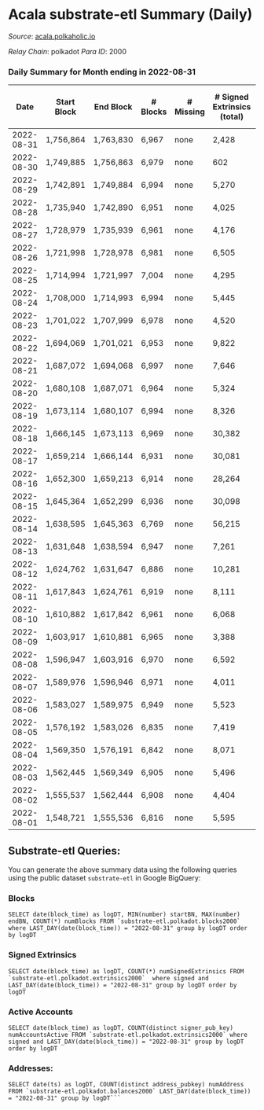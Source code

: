 # Acala substrate-etl Summary (Daily)

_Source_: [acala.polkaholic.io](https://acala.polkaholic.io)

*Relay Chain*: polkadot
*Para ID*: 2000



### Daily Summary for Month ending in 2022-08-31


| Date | Start Block | End Block | # Blocks | # Missing | # Signed Extrinsics (total) | # Active Accounts | # Addresses with Balances | # Events | # Transfers | # XCM Transfers In | # XCM Transfers Out |
| ---- | ----------- | --------- | -------- | --------- | --------------------------- | ----------------- | ------------------------- | -------- | ----------- | ------------------ | ------------------- |
| 2022-08-31 | 1,756,864 | 1,763,830 | 6,967 | none  | 2,428 | 261 | 161,657 | 30,270 | 2,001 ($67,355.96) | 11 ($2,923.49) | 1 ($30,732.10) |
| 2022-08-30 | 1,749,885 | 1,756,863 | 6,979 | none  | 602 | 282 | 161,638 | 17,494 | 169 ($77,914.64) | 10 ($2,306.98) | 1 ($4,383.31) |
| 2022-08-29 | 1,742,891 | 1,749,884 | 6,994 | none  | 5,270 | 331 | 161,606 | 43,622 | 1,535 ($174,078) | 12 ($821.68) | 1 ($20,260.74) |
| 2022-08-28 | 1,735,940 | 1,742,890 | 6,951 | none  | 4,025 | 274 | 161,580 | 34,468 | 99 ($132,508) | 12 ($91,492.82) | 1 ($1,119.86) |
| 2022-08-27 | 1,728,979 | 1,735,939 | 6,961 | none  | 4,176 | 277 | 161,564 | 35,283 | 130 ($803,127) | 9 ($486.10) | 1 ($6,245.18) |
| 2022-08-26 | 1,721,998 | 1,728,978 | 6,981 | none  | 6,505 | 313 | 161,543 | 51,804 | 2,497 ($175,276) | 20 ($316.24) | 1 ($12,060.02) |
| 2022-08-25 | 1,714,994 | 1,721,997 | 7,004 | none  | 4,295 | 336 | 161,507 | 36,182 | 141 ($165,490) | 11 ($13,280.95) | 1 ($50,386.43) |
| 2022-08-24 | 1,708,000 | 1,714,993 | 6,994 | none  | 5,445 | 408 | 161,465 | 43,927 | 1,207 ($72,432.13) | 8 ($2,493.55) | 1 ($91.83) |
| 2022-08-23 | 1,701,022 | 1,707,999 | 6,978 | none  | 4,520 | 445 | 161,431 | 37,502 | 240 ($310,622) | 12 ($1,339.68) | 1 ($63.75) |
| 2022-08-22 | 1,694,069 | 1,701,021 | 6,953 | none  | 9,822 | 455 | 161,405 | 69,001 | 2,670 ($4,274,593) | 20 ($16,353.90) | 1 ($28,813.71) |
| 2022-08-21 | 1,687,072 | 1,694,068 | 6,997 | none  | 7,646 | 401 | 161,353 | 53,731 | 208 ($10,245,296,346) | 34 ($3,824.93) | 1 ($4,750.53) |
| 2022-08-20 | 1,680,108 | 1,687,071 | 6,964 | none  | 5,324 | 644 | 161,318 | 42,453 | 205 ($378,259) | 61 ($33,036.28) | 1 ($604.38) |
| 2022-08-19 | 1,673,114 | 1,680,107 | 6,994 | none  | 8,326 | 846 | 161,262 | 62,547 | 329 ($1,626,234) | 118 ($45,016.67) | 1 ($251.60) |
| 2022-08-18 | 1,666,145 | 1,673,113 | 6,969 | none  | 30,382 | 1,006 | 161,171 | 189,877 | 181 ($187,762) | 87 ($20,179.08) | 1 ($567.73) |
| 2022-08-17 | 1,659,214 | 1,666,144 | 6,931 | none  | 30,081 | 1,362 | 161,096 | 180,213 | 2,245 ($738,038) | 137 ($42,685.90) | 1 ($460.68) |
| 2022-08-16 | 1,652,300 | 1,659,213 | 6,914 | none  | 28,264 | 2,013 | 160,973 | 214,799 | 411 ($1,815,140) | 268 ($247,209) | 1 ($2,107.12) |
| 2022-08-15 | 1,645,364 | 1,652,299 | 6,936 | none  | 30,098 | 3,000 | 160,791 | 261,421 | 7,008 ($3,014,454) | 414 ($428,694) | 2 ($5,775.71) |
| 2022-08-14 | 1,638,595 | 1,645,363 | 6,769 | none  | 56,215 | 4,557 | 160,449 | 457,695 | 24,273 ($6,538,148,678) | 1,455 ($2,005,891) | 212 ($6,877,635) |
| 2022-08-13 | 1,631,648 | 1,638,594 | 6,947 | none  | 7,261 | 3,105 | 159,394 | 137,131 | 19,782 ($6,187,793) | 404 ($568,159) | 294 ($635,903) |
| 2022-08-12 | 1,624,762 | 1,631,647 | 6,886 | none  | 10,281 | 2,696 | 161,279 | 156,578 | 21,328 ($3,765,471) | 446 ($219,723) | 333 ($243,737) |
| 2022-08-11 | 1,617,843 | 1,624,761 | 6,919 | none  | 8,111 | 1,697 | 162,568 | 140,573 | 21,088 ($4,415,180) | 472 ($326,941) | 389 ($532,196) |
| 2022-08-10 | 1,610,882 | 1,617,842 | 6,961 | none  | 6,068 | 1,076 | 162,441 | 121,021 | 18,766 ($5,286,569) | 507 ($1,017,654) | 532 ($1,230,008) |
| 2022-08-09 | 1,603,917 | 1,610,881 | 6,965 | none  | 3,388 | 942 | 162,301 | 95,889 | 15,308 ($4,591,249) | 251 ($409,627) | 143 ($413,115) |
| 2022-08-08 | 1,596,947 | 1,603,916 | 6,970 | none  | 6,592 | 1,132 | 162,193 | 121,196 | 18,919 ($3,675,574) | 234 ($112,907) | 137 ($91,716.90) |
| 2022-08-07 | 1,589,976 | 1,596,946 | 6,971 | none  | 4,011 | 1,184 | 162,069 | 101,148 | 16,208 ($4,587,320) | 227 ($184,767) | 149 ($191,541) |
| 2022-08-06 | 1,583,027 | 1,589,975 | 6,949 | none  | 5,523 | 1,310 | 161,950 | 115,805 | 18,359 ($5,219,492) | 295 ($690,714) | 183 ($662,652) |
| 2022-08-05 | 1,576,192 | 1,583,026 | 6,835 | none  | 7,419 | 1,825 | 161,797 | 129,363 | 20,111 ($3,319,927) | 313 ($272,290) | 160 ($283,309) |
| 2022-08-04 | 1,569,350 | 1,576,191 | 6,842 | none  | 8,071 | 3,467 | 161,620 | 126,198 | 16,395 ($6,285,385) | 291 ($365,360) | 116 ($254,173) |
| 2022-08-03 | 1,562,445 | 1,569,349 | 6,905 | none  | 5,496 | 1,031 | 161,451 | 101,400 | 12,888 ($3,833,873) | 241 ($180,392) | 70 ($285,722) |
| 2022-08-02 | 1,555,537 | 1,562,444 | 6,908 | none  | 4,404 | 964 | 161,338 | 94,644 | 11,802 ($4,314,239) | 274 ($626,628) | 164 ($516,781) |
| 2022-08-01 | 1,548,721 | 1,555,536 | 6,816 | none  | 5,595 | 969 | 161,229 | 101,155 | 13,112 ($3,114,587) | 143 ($240,396) | 108 ($250,735) |

## Substrate-etl Queries:
You can generate the above summary data using the following queries using the public dataset `substrate-etl` in Google BigQuery:


### Blocks
```
SELECT date(block_time) as logDT, MIN(number) startBN, MAX(number) endBN, COUNT(*) numBlocks FROM `substrate-etl.polkadot.blocks2000`  where LAST_DAY(date(block_time)) = "2022-08-31" group by logDT order by logDT
```


### Signed Extrinsics
```
SELECT date(block_time) as logDT, COUNT(*) numSignedExtrinsics FROM `substrate-etl.polkadot.extrinsics2000`  where signed and LAST_DAY(date(block_time)) = "2022-08-31" group by logDT order by logDT
```


### Active Accounts
```
SELECT date(block_time) as logDT, COUNT(distinct signer_pub_key) numAccountsActive FROM `substrate-etl.polkadot.extrinsics2000` where signed and LAST_DAY(date(block_time)) = "2022-08-31" group by logDT order by logDT
```


### Addresses:
```
SELECT date(ts) as logDT, COUNT(distinct address_pubkey) numAddress FROM `substrate-etl.polkadot.balances2000` LAST_DAY(date(block_time)) = "2022-08-31" group by logDT```

